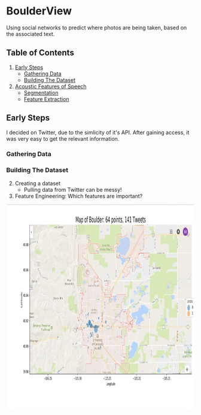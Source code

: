 # BoulderView
Using social networks to predict where photos are being taken, based on the associated text. 

## Table of Contents
1. [Early Steps](#Early-Steps)
   * [Gathering Data](#Gathering-The-Data)
   * [Building The Dataset](#Building-the-Dataset)
2. [Acoustic Features of Speech](#acoustic-features-of-speech)
    * [Segmentation](#segmentation-code)
    * [Feature Extraction](#feature-extraction-code)

## Early Steps
I decided on Twitter, due to the simlicity of it's API. After gaining access, it was very easy to get the relevant information.
### Gathering Data

### Building The Dataset

2) Creating a dataset
    * Pulling data from Twitter can be messy!
3) Feature Engineering: Which features are important?


<img alt="EDA_1" src="data/images/EDA_1.jpg" width='800' height = '550'>
